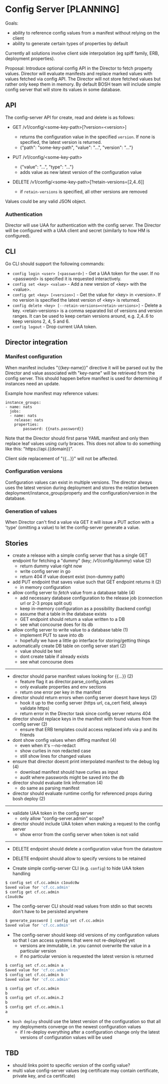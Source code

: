 # Config Server [PLANNING]

Goals:

- ability to reference config values from a manifest without relying on the client
- ability to generate certain types of properties by default

Currently all solutions involve client side interpolation (eg spiff family, ERB, deployment properties).

Proposal: Introduce optional config API in the Director to fetch property values. Director will evaluate manifests and replace marked values with values fetched via config API. The Director will not store fetched values but rather only keep them in memory. By default BOSH team will include simple config server that will store its values in some database.

## API

The config-server API for create, read and delete is as follows:

- GET /v1/config/&lt;some-key-path>[?version=&lt;version>]
  - returns the configuration value in the specified `version`. If none is specified, the latest version is returned.
  - {"path": "some-key-path", "value": "...", "version": "..."}

- PUT /v1/config/&lt;some-key-path>
  - {"value": "...", "type": "..."}
  - adds value as new latest version of the configuration value

- DELETE /v1/config/&lt;some-key-path>[?retain-versions=[2,4..6]]
  - if `retain-versions` is specified, all other versions are removed

Values could be any valid JSON object.

### Authentication

Director will use UAA for authentication with the config server. The Director will be configured with a UAA client and secret (similarly to how HM is configured).

## CLI
Go CLI should support the following commands:
- `config login <user> [<password>]` - Get a UAA token for the user. If no &lt;password> is specified it is requested interactively.
- `config set <key> <value>` - Add a new version of &lt;key> with the &lt;value>.
- `config get <key> [<version>]` - Get the value for &lt;key> in &lt;version>. If no version is specified the latest version of &lt;key> is returned.
- `config delete <key> [--retain-versions=<retain-versions>]` - Delete a key. &lt;retain-versions> is a comma separated list of versions and version ranges. It can be used to keep certain versions around, e.g. 2,4..6 to keep versions 2, 4, 5 and 6.
- `config logout` - Drop current UAA token.

## Director integration

### Manifest configuration

When manifest includes "{{key-name}}" directive it will be parsed out by the Director and value associated with "key-name" will be retrieved from the config server. This should happen before manifest is used for determining if instances need an update.

Example how manifest may reference values:

```
instance_groups:
- name: nats
  jobs:
  - name: nats
    release: nats
    properties:
    	password: {{nats.password}}
```

Note that the Director should first parse YAML manifest and only then replace leaf values using curly braces. This does not allow to do something like this: "https://api.{{domain}}".

Client side replacement of "{{...}}" will not be affected.

### Configuration versions

Configuration values can exist in multiple versions. The director always uses the latest version during deployment and stores the relation between deployment/instance_group/property and the configuration/version in the database.


### Generation of values

When Director can't find a value via GET it will issue a PUT action with a 'type' (omitting a value) to let the config-server generate a value.

## Stories

- create a release with a simple config server that has a single GET endpoint for fetching a "dummy" (key; /v1/config/dummy) value (2)
  - return dummy value right now
  - write config server in go
  - return 404 if value doesnt exist (non-dummy path)
- add PUT endpoint that saves value such that GET endpoint returns it (2)
  - in memory configuration
- allow config server to *fetch* value from a database table (4)
  - add necessary database configuration to the release job (connection url or 2-3 props split out)
  - keep in-memory configuration as a possibility (backend config)
  - assume that a table in the database exists
  - GET endpoint should return a value written to a DB
  - see what concourse does for its db
- allow config server to write value to a database table (1)
  - implement PUT to save into db
  - hopefully we have a little go interface for storing/getting things
- automatically create DB table on config server start (2)
  - value should be text
  - dont create table if already exists
  - see what concourse does

---

- director should parse manifest values looking for {{...}} (2)
  - feature flag it as director.parse_config_values
  - only evaluate properties and env sections
  - return one error per key in the manifest
- director should return errors when config server doesnt have keys (2)
  - hook it up to the config server (https url, ca_cert field, always validate https)
  - return error in the Director task since config server returns 404
- director should replace keys in the manifest with found values from the config server (2)
  - ensure that ERB templates could access replaced info via p and its friends
- dont show config values when diffing manifest (4)
  - even when it's --no-redact
  - show curlies in non redacted case
  - still show lines for changed values
- ensure that director doesnt print interpolated manifest to the debug log (4)
  - download manifest should have curlies as input
  - audit where passwords might be saved into the db
- director should evaluate link information (4)
  - do same as parsing manifest
- director should evaluate runtime config for referenced props during bosh deploy (2)

---

- validate UAA token in the config server
  - only allow "config-server.admin" scope?
- director should include UAA token when making a request to the config server
  - show error from the config server when token is not valid

---

- DELETE endpoint should delete a configuration value from the datastore

- DELETE endpoint should allow to specify versions to be retained

- Create simple config-server CLI (e.g. `config`) to hide UAA token handling

```bash
$ config set cf.cc.admin c1oudc0w
Saved value for 'cf.cc.admin'
$ config get cf.cc.admin
c1oudc0w
```

- The config-server CLI should read values from stdin so that secrets don't have to be persisted anywhere

```bash
$ generate_password | config set cf.cc.admin
Saved value for 'cf.cc.admin'
```

- The config-server should keep old versions of my configuration values so that I can access systems that were not re-deployed yet
  - versions are immutable, i.e. you cannot overwrite the value in a particular version
  - if no particular version is requested the latest version is returned

```bash
$ config set cf.cc.admin a
Saved value for 'cf.cc.admin'
$ config set cf.cc.admin b
Saved value for 'cf.cc.admin'

$ config get cf.cc.admin
b
$ config get cf.cc.admin.2
b
$ config get cf.cc.admin.1
a
```

- `bosh deploy` should use the latest version of the configuration so that all my deployments converge on the newest configuration values
   - if I re-deploy everything after a configuration change only the latest versions of configuration values will be used

## TBD

- should links point to specific version of the config value?
- multi value config-server values (eg certificate may contain certificate, private key, and ca certificate)
